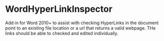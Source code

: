 # WordHyperLinkInspector
Add in for Word 2010+ to assist with checking HyperLinks in the document point to an existing file location or a url that 
returns a valid webpage.
THe links should be able to checked and edited individually.

